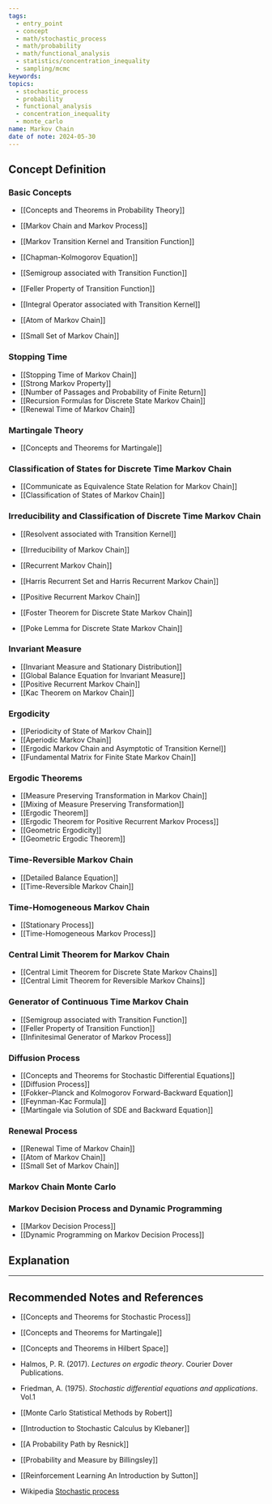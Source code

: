 ```yaml
---
tags:
  - entry_point
  - concept
  - math/stochastic_process
  - math/probability
  - math/functional_analysis
  - statistics/concentration_inequality
  - sampling/mcmc
keywords: 
topics:
  - stochastic_process
  - probability
  - functional_analysis
  - concentration_inequality
  - monte_carlo
name: Markov Chain
date of note: 2024-05-30
---
```


## Concept Definition

### Basic Concepts

- [[Concepts and Theorems in Probability Theory]]

- [[Markov Chain and Markov Process]]
- [[Markov Transition Kernel and Transition Function]]
- [[Chapman-Kolmogorov Equation]]

- [[Semigroup associated with Transition Function]]
- [[Feller Property of Transition Function]]
- [[Integral Operator associated with Transition Kernel]]

- [[Atom of Markov Chain]]
- [[Small Set of Markov Chain]]

### Stopping Time

- [[Stopping Time of Markov Chain]]
- [[Strong Markov Property]]
- [[Number of Passages and Probability of Finite Return]]
- [[Recursion Formulas for Discrete State Markov Chain]]
- [[Renewal Time of Markov Chain]]

### Martingale Theory

- [[Concepts and Theorems for Martingale]]

### Classification of States for Discrete Time Markov Chain

- [[Communicate as Equivalence State Relation for Markov Chain]]
- [[Classification of States of Markov Chain]]

### Irreducibility and Classification of Discrete Time Markov Chain

- [[Resolvent associated with Transition Kernel]]
- [[Irreducibility of Markov Chain]]
- [[Recurrent Markov Chain]]
- [[Harris Recurrent Set and Harris Recurrent Markov Chain]]
- [[Positive Recurrent Markov Chain]]

- [[Foster Theorem for Discrete State Markov Chain]]
- [[Poke Lemma for Discrete State Markov Chain]]

### Invariant Measure

- [[Invariant Measure and Stationary Distribution]]
- [[Global Balance Equation for Invariant Measure]]
- [[Positive Recurrent Markov Chain]]
- [[Kac Theorem on Markov Chain]]

### Ergodicity

- [[Periodicity of State of Markov Chain]]
- [[Aperiodic Markov Chain]]
- [[Ergodic Markov Chain and Asymptotic of Transition Kernel]]
- [[Fundamental Matrix for Finite State Markov Chain]]

### Ergodic Theorems

- [[Measure Preserving Transformation in Markov Chain]]
- [[Mixing of Measure Preserving Transformation]]
- [[Ergodic Theorem]]
- [[Ergodic Theorem for Positive Recurrent Markov Process]]
- [[Geometric Ergodicity]]
- [[Geometric Ergodic Theorem]]

### Time-Reversible Markov Chain

- [[Detailed Balance Equation]]
- [[Time-Reversible Markov Chain]]

### Time-Homogeneous Markov Chain

- [[Stationary Process]]
- [[Time-Homogeneous Markov Process]]

### Central Limit Theorem for Markov Chain

- [[Central Limit Theorem for Discrete State Markov Chains]]
- [[Central Limit Theorem for Reversible Markov Chains]]


### Generator of Continuous Time Markov Chain

- [[Semigroup associated with Transition Function]]
- [[Feller Property of Transition Function]]
- [[Infinitesimal Generator of Markov Process]]

### Diffusion Process

- [[Concepts and Theorems for Stochastic Differential Equations]]
- [[Diffusion Process]]
- [[Fokker–Planck and Kolmogorov Forward-Backward Equation]]
- [[Feynman-Kac Formula]]
- [[Martingale via Solution of SDE and Backward Equation]]

### Renewal Process

- [[Renewal Time of Markov Chain]]
- [[Atom of Markov Chain]]
- [[Small Set of Markov Chain]]


### Markov Chain Monte Carlo 





### Markov Decision Process and Dynamic Programming

- [[Markov Decision Process]]
- [[Dynamic Programming on Markov Decision Process]]



## Explanation





-----------
##  Recommended Notes and References


- [[Concepts and Theorems for Stochastic Process]]
- [[Concepts and Theorems for Martingale]]
- [[Concepts and Theorems in Hilbert Space]]



- Halmos, P. R. (2017). _Lectures on ergodic theory_. Courier Dover Publications.
- Friedman, A. (1975). *Stochastic differential equations and applications*. Vol.1
- [[Monte Carlo Statistical Methods by Robert]]
- [[Introduction to Stochastic Calculus by Klebaner]]
- [[A Probability Path by Resnick]]
- [[Probability and Measure by Billingsley]]

- [[Reinforcement Learning An Introduction by Sutton]]


- Wikipedia [Stochastic process](https://en.wikipedia.org/wiki/Stochastic_process)